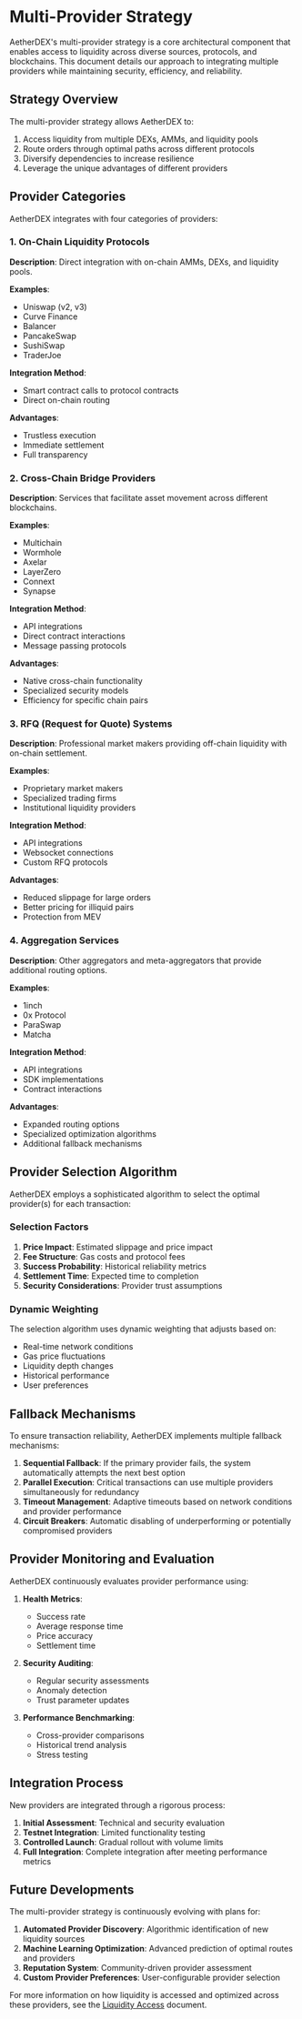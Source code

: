 # Multi-Provider Strategy

AetherDEX's multi-provider strategy is a core architectural component that enables access to liquidity across diverse sources, protocols, and blockchains. This document details our approach to integrating multiple providers while maintaining security, efficiency, and reliability.

## Strategy Overview

The multi-provider strategy allows AetherDEX to:

1. Access liquidity from multiple DEXs, AMMs, and liquidity pools
2. Route orders through optimal paths across different protocols
3. Diversify dependencies to increase resilience
4. Leverage the unique advantages of different providers

## Provider Categories

AetherDEX integrates with four categories of providers:

### 1. On-Chain Liquidity Protocols

**Description**: Direct integration with on-chain AMMs, DEXs, and liquidity pools.

**Examples**:
- Uniswap (v2, v3)
- Curve Finance
- Balancer
- PancakeSwap
- SushiSwap
- TraderJoe

**Integration Method**:
- Smart contract calls to protocol contracts
- Direct on-chain routing

**Advantages**:
- Trustless execution
- Immediate settlement
- Full transparency

### 2. Cross-Chain Bridge Providers

**Description**: Services that facilitate asset movement across different blockchains.

**Examples**:
- Multichain
- Wormhole
- Axelar
- LayerZero
- Connext
- Synapse

**Integration Method**:
- API integrations
- Direct contract interactions
- Message passing protocols

**Advantages**:
- Native cross-chain functionality
- Specialized security models
- Efficiency for specific chain pairs

### 3. RFQ (Request for Quote) Systems

**Description**: Professional market makers providing off-chain liquidity with on-chain settlement.

**Examples**:
- Proprietary market makers
- Specialized trading firms
- Institutional liquidity providers

**Integration Method**:
- API integrations
- Websocket connections
- Custom RFQ protocols

**Advantages**:
- Reduced slippage for large orders
- Better pricing for illiquid pairs
- Protection from MEV

### 4. Aggregation Services

**Description**: Other aggregators and meta-aggregators that provide additional routing options.

**Examples**:
- 1inch
- 0x Protocol
- ParaSwap
- Matcha

**Integration Method**:
- API integrations
- SDK implementations
- Contract interactions

**Advantages**:
- Expanded routing options
- Specialized optimization algorithms
- Additional fallback mechanisms

## Provider Selection Algorithm

AetherDEX employs a sophisticated algorithm to select the optimal provider(s) for each transaction:

### Selection Factors

1. **Price Impact**: Estimated slippage and price impact
2. **Fee Structure**: Gas costs and protocol fees
3. **Success Probability**: Historical reliability metrics
4. **Settlement Time**: Expected time to completion
5. **Security Considerations**: Provider trust assumptions

### Dynamic Weighting

The selection algorithm uses dynamic weighting that adjusts based on:

- Real-time network conditions
- Gas price fluctuations
- Liquidity depth changes
- Historical performance
- User preferences

## Fallback Mechanisms

To ensure transaction reliability, AetherDEX implements multiple fallback mechanisms:

1. **Sequential Fallback**: If the primary provider fails, the system automatically attempts the next best option
2. **Parallel Execution**: Critical transactions can use multiple providers simultaneously for redundancy
3. **Timeout Management**: Adaptive timeouts based on network conditions and provider performance
4. **Circuit Breakers**: Automatic disabling of underperforming or potentially compromised providers

## Provider Monitoring and Evaluation

AetherDEX continuously evaluates provider performance using:

1. **Health Metrics**:
   - Success rate
   - Average response time
   - Price accuracy
   - Settlement time

2. **Security Auditing**:
   - Regular security assessments
   - Anomaly detection
   - Trust parameter updates

3. **Performance Benchmarking**:
   - Cross-provider comparisons
   - Historical trend analysis
   - Stress testing

## Integration Process

New providers are integrated through a rigorous process:

1. **Initial Assessment**: Technical and security evaluation
2. **Testnet Integration**: Limited functionality testing
3. **Controlled Launch**: Gradual rollout with volume limits
4. **Full Integration**: Complete integration after meeting performance metrics

## Future Developments

The multi-provider strategy is continuously evolving with plans for:

1. **Automated Provider Discovery**: Algorithmic identification of new liquidity sources
2. **Machine Learning Optimization**: Advanced prediction of optimal routes and providers
3. **Reputation System**: Community-driven provider assessment
4. **Custom Provider Preferences**: User-configurable provider selection

For more information on how liquidity is accessed and optimized across these providers, see the [Liquidity Access](./liquidity-access.md) document.
